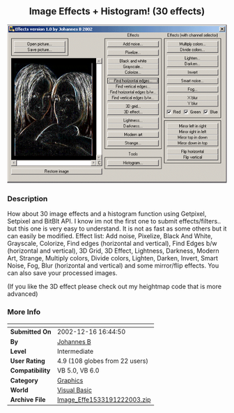 ﻿<div align="center">

## Image Effects \+ Histogram\! \(30 effects\)

<img src="PIC200312213046416.gif">
</div>

### Description

How about 30 image effects and a histogram function using Getpixel, Setpixel and BitBlt API. I know im not the first one to submit effects/filters.. but this one is very easy to understand. It is not as fast as some others but it can easily be modified. Effect list: Add noise, Pixelize, Black And White, Grayscale, Colorize, Find edges (horizontal and vertical), Find Edges b/w (horizontal and vertical), 3D Grid, 3D Effect, Lightness, Darkness, Modern Art, Strange, Multiply colors, Divide colors, Lighten, Darken, Invert, Smart Noise, Fog, Blur (horizontal and vertical) and some mirror/flip effects. You can also save your processed images.

(If you like the 3D effect please check out my heightmap code that is more advanced)
 
### More Info
 


<span>             |<span>
---                |---
**Submitted On**   |2002-12-16 16:44:50
**By**             |[Johannes B](https://github.com/Planet-Source-Code/PSCIndex/blob/master/ByAuthor/johannes-b.md)
**Level**          |Intermediate
**User Rating**    |4.9 (108 globes from 22 users)
**Compatibility**  |VB 5\.0, VB 6\.0
**Category**       |[Graphics](https://github.com/Planet-Source-Code/PSCIndex/blob/master/ByCategory/graphics__1-46.md)
**World**          |[Visual Basic](https://github.com/Planet-Source-Code/PSCIndex/blob/master/ByWorld/visual-basic.md)
**Archive File**   |[Image\_Effe1533191222003\.zip](https://github.com/Planet-Source-Code/johannes-b-image-effects-histogram-30-effects__1-42642/archive/master.zip)








